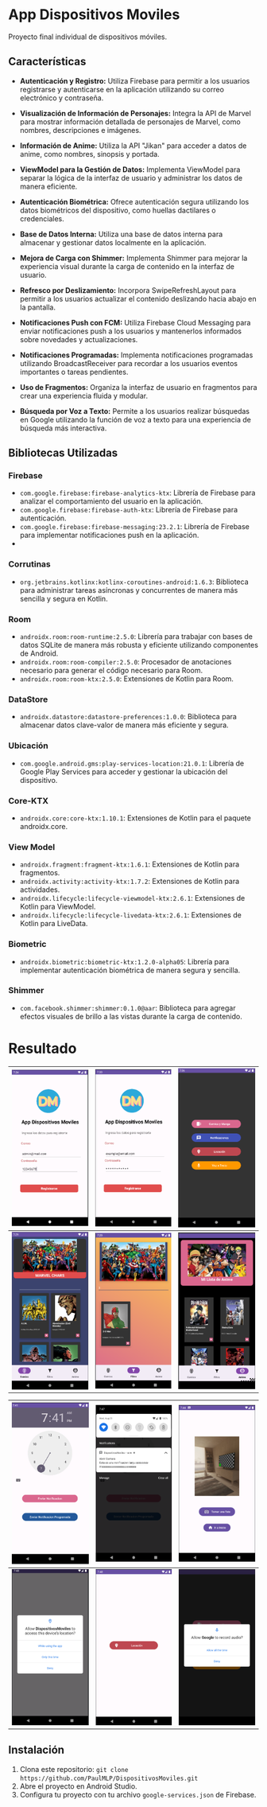 # App Dispositivos Moviles
Proyecto final individual de dispositivos móviles.

## Características

- **Autenticación y Registro:**
   Utiliza Firebase para permitir a los usuarios registrarse y autenticarse en la aplicación utilizando su correo electrónico y contraseña.

- **Visualización de Información de Personajes:**
   Integra la API de Marvel para mostrar información detallada de personajes de Marvel, como nombres, descripciones e imágenes.

- **Información de Anime:**
   Utiliza la API "Jikan" para acceder a datos de anime, como nombres, sinopsis y portada.

- **ViewModel para la Gestión de Datos:**
   Implementa ViewModel para separar la lógica de la interfaz de usuario y administrar los datos de manera eficiente.

- **Autenticación Biométrica:**
   Ofrece autenticación segura utilizando los datos biométricos del dispositivo, como huellas dactilares o credenciales.

- **Base de Datos Interna:**
   Utiliza una base de datos interna para almacenar y gestionar datos localmente en la aplicación.

- **Mejora de Carga con Shimmer:**
   Implementa Shimmer para mejorar la experiencia visual durante la carga de contenido en la interfaz de usuario.

- **Refresco por Deslizamiento:**
   Incorpora SwipeRefreshLayout para permitir a los usuarios actualizar el contenido deslizando hacia abajo en la pantalla.

- **Notificaciones Push con FCM:**
   Utiliza Firebase Cloud Messaging para enviar notificaciones push a los usuarios y mantenerlos informados sobre novedades y actualizaciones.

- **Notificaciones Programadas:**
   Implementa notificaciones programadas utilizando BroadcastReceiver para recordar a los usuarios eventos importantes o tareas pendientes.

- **Uso de Fragmentos:**
   Organiza la interfaz de usuario en fragmentos para crear una experiencia fluida y modular.

- **Búsqueda por Voz a Texto:**
   Permite a los usuarios realizar búsquedas en Google utilizando la función de voz a texto para una experiencia de búsqueda más interactiva.


## Bibliotecas Utilizadas

### Firebase
- `com.google.firebase:firebase-analytics-ktx`: Librería de Firebase para analizar el comportamiento del usuario en la aplicación.
- `com.google.firebase:firebase-auth-ktx`: Librería de Firebase para autenticación.
- `com.google.firebase:firebase-messaging:23.2.1`: Librería de Firebase para implementar notificaciones push en la aplicación.
- 
### Corrutinas
- `org.jetbrains.kotlinx:kotlinx-coroutines-android:1.6.3`: Biblioteca para administrar tareas asíncronas y concurrentes de manera más sencilla y segura en Kotlin.

### Room
- `androidx.room:room-runtime:2.5.0`: Librería para trabajar con bases de datos SQLite de manera más robusta y eficiente utilizando componentes de Android.
- `androidx.room:room-compiler:2.5.0`: Procesador de anotaciones necesario para generar el código necesario para Room.
- `androidx.room:room-ktx:2.5.0`: Extensiones de Kotlin para Room.

### DataStore
- `androidx.datastore:datastore-preferences:1.0.0`: Biblioteca para almacenar datos clave-valor de manera más eficiente y segura.

### Ubicación
- `com.google.android.gms:play-services-location:21.0.1`: Librería de Google Play Services para acceder y gestionar la ubicación del dispositivo.

### Core-KTX
- `androidx.core:core-ktx:1.10.1`: Extensiones de Kotlin para el paquete androidx.core.

### View Model
- `androidx.fragment:fragment-ktx:1.6.1`: Extensiones de Kotlin para fragmentos.
- `androidx.activity:activity-ktx:1.7.2`: Extensiones de Kotlin para actividades.
- `androidx.lifecycle:lifecycle-viewmodel-ktx:2.6.1`: Extensiones de Kotlin para ViewModel.
- `androidx.lifecycle:lifecycle-livedata-ktx:2.6.1`: Extensiones de Kotlin para LiveData.

### Biometric
- `androidx.biometric:biometric-ktx:1.2.0-alpha05`: Librería para implementar autenticación biométrica de manera segura y sencilla.

### Shimmer
- `com.facebook.shimmer:shimmer:0.1.0@aar`: Biblioteca para agregar efectos visuales de brillo a las vistas durante la carga de contenido.

# Resultado
| ![ingreso](screenshots/ingreso.png) | ![registro](screenshots/registro.png) |![menu](screenshots/menu.png) |
|----------|:-------------:|:-------------:
| ![primer_fragmento](screenshots/fragmento_comic.png) | ![segundo_fragmento](screenshots/fragmento_filtro.png) |![tercer_fragmento](screenshots/fragmento_anime.png) |


| ![notificaciones](screenshots/notificaciones.png) | ![notificacion](screenshots/notificacion.png) |![camara](screenshots/camara.png) |
|----------|:-------------:|:-------------:
| ![locacion_permiso](screenshots/locacion_permiso.png) | ![locacion](screenshots/locacion.png) |![busqueda](screenshots/speach_to_text.png) |

## Instalación

1. Clona este repositorio: `git clone https://github.com/PaulMLP/DispositivosMoviles.git`
2. Abre el proyecto en Android Studio.
3. Configura tu proyecto con tu archivo `google-services.json` de Firebase.

